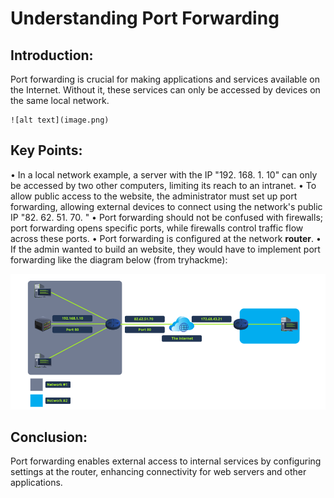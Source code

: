 # Understanding Port Forwarding 

## Introduction: 
Port forwarding is crucial for making applications and services available on the Internet. Without it, these services can only be accessed by devices on the same local network. 

    ![alt text](image.png)

## Key Points: 
• In a local network example, a server with the IP "192. 168. 1. 10" can only be accessed by two other computers, limiting its reach to an intranet. 
• To allow public access to the website, the administrator must set up port forwarding, allowing external devices to connect using the network's public IP "82. 62. 51. 70. " 
• Port forwarding should not be confused with firewalls; port forwarding opens specific ports, while firewalls control traffic flow across these ports. 
• Port forwarding is configured at the network __router__. 
• If the admin wanted to build an website, they would have to implement port forwarding like the diagram below (from tryhackme):

![alt text](image-1.png)

## Conclusion: 
Port forwarding enables external access to internal services by configuring settings at the router, enhancing connectivity for web servers and other applications.